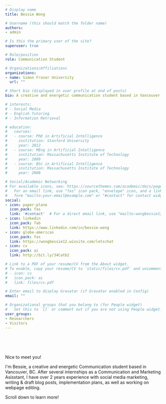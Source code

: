 ```yaml
---
# Display name
title: Bessie Wong

# Username (this should match the folder name)
authors:
- admin

# Is this the primary user of the site?
superuser: true

# Role/position
role: Communication Student

# Organizations/Affiliations
organizations:
- name: Simon Fraser University
  url: ""

# Short bio (displayed in user profile at end of posts)
bio: A creative and energetic communication student based in Vancouver, BC.

# interests:
# - Social Media 
# - English Tutoring 
# - Information Retrieval

# education:
#   courses:
#   - course: PhD in Artificial Intelligence
#     institution: Stanford University
#     year: 2012
#   - course: MEng in Artificial Intelligence
#     institution: Massachusetts Institute of Technology
#     year: 2009
#   - course: BSc in Artificial Intelligence
#     institution: Massachusetts Institute of Technology
#     year: 2008

# Social/Academic Networking
# For available icons, see: https://sourcethemes.com/academic/docs/page-builder/#icons
#   For an email link, use "fas" icon pack, "envelope" icon, and a link in the
#   form "mailto:your-email@example.com" or "#contact" for contact widget.
social:
- icon: paper-plane
  icon_pack: fas
  link: '#contact'  # For a direct email link, use "mailto:wongbessie12@gmail.com".
- icon: linkedin
  icon_pack: fab
  link: https://www.linkedin.com/in/bessie-wong
- icon: globe-americas
  icon_pack: fas
  link: https://wongbessie12.wixsite.com/letschat
- icon: cv
  icon_pack: ai
  link: http://bit.ly/34Catb2

# Link to a PDF of your resume/CV from the About widget.
# To enable, copy your resume/CV to `static/files/cv.pdf` and uncomment the lines below.
# - icon: cv
#   icon_pack: ai
#   link: files/cv.pdf

# Enter email to display Gravatar (if Gravatar enabled in Config)
email: ""

# Organizational groups that you belong to (for People widget)
#   Set this to `[]` or comment out if you are not using People widget.
user_groups:
- Researchers
- Visitors
---
```


<br/>
<br/>
<br/>

Nice to meet you! 

I'm Bessie, a creative and energetic Communication student based in Vancouver, BC. After several internships as a Communication and Marketing Asisstant, I have over 2 years experience with social media marketing, writing & draft blog posts, implementation plans, as well as working on webpage editing. 

Scroll down to learn more!
